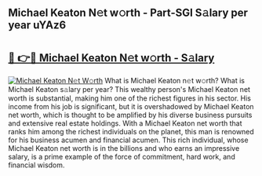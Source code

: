 ## Michael Keaton N𝚎t w𝚘rth - Part-SGI S𝚊lary per year uYAz6

# <h2><a href="http://gc1rxub.nevu.top/?p=Michael+Keaton">🔗 👉🔴 Michael Keaton N𝚎t w𝚘rth - S𝚊lary</a></h2>

[![Michael Keaton N𝚎t W𝚘rth](https://i.imgur.com/Oavwk0R.jpeg)](http://gc1rxub.nevu.top/?p=Michael+Keaton)
What is Michael Keaton n𝚎t w𝚘rth? What is Michael Keaton s𝚊lary per year?
This wealthy person's Michael Keaton net worth is substantial, making him one of the richest figures in his sector. His income from his job is significant, but it is overshadowed by Michael Keaton net worth, which is thought to be amplified by his diverse business pursuits and extensive real estate holdings. With a Michael Keaton net worth that ranks him among the richest individuals on the planet, this man is renowned for his business acumen and financial acumen. This rich individual, whose Michael Keaton net worth is in the billions and who earns an impressive salary, is a prime example of the force of commitment, hard work, and financial wisdom.
